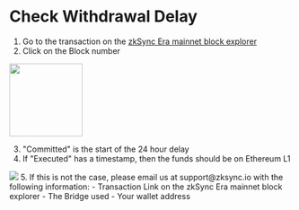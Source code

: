 # Check Withdrawal Delay
1. Go to the transaction on the [zkSync Era mainnet block explorer](https://explorer.zksync.io/)
1. Click on the Block number
<img src="https://github.com/bxpana/zkSync-Tips/blob/e0c456e8dbd1f4912f160264a4dd9d87ad413279/images/Screenshot%202023-03-26%20at%201.32.24%20PM.png" height="130px">

3. "Committed" is the start of the 24 hour delay
4. If "Executed" has a timestamp, then the funds should be on Ethereum L1
<img src="https://github.com/bxpana/zkSync-Tips/blob/680dd03c92df01827606c6244063c9d0629381d5/images/Screenshot%202023-03-26%20at%201.33.18%20PM.png">
5. If this is not the case, please email us at support@zksync.io with the following information:
 - Transaction Link on the zkSync Era mainnet block explorer
 - The Bridge used
 - Your wallet address

